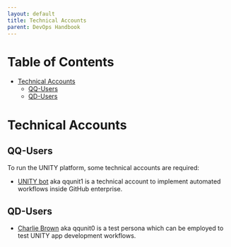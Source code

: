 ```yaml
---
layout: default
title: Technical Accounts
parent: DevOps Handbook
---
```


# Table of Contents

<!-- START doctoc generated TOC please keep comment here to allow auto update -->
<!-- DON'T EDIT THIS SECTION, INSTEAD RE-RUN doctoc TO UPDATE -->

- [Technical Accounts](#technical-accounts)
  - [QQ-Users](#qq-users)
  - [QD-Users](#qd-users)

<!-- END doctoc generated TOC please keep comment here to allow auto update -->

# Technical Accounts

## QQ-Users

To run the UNITY platform, some technical accounts are required:

* [UNITY bot](https://atc-github.azure.cloud.bmw/qqunit1) aka qqunit1 is a technical account to implement automated
  workflows inside GitHub enterprise.

## QD-Users

* [Charlie Brown](https://atc-github.azure.cloud.bmw/qdunit0) aka qqunit0 is a test persona which can be employed to test
  UNITY app development workflows.
